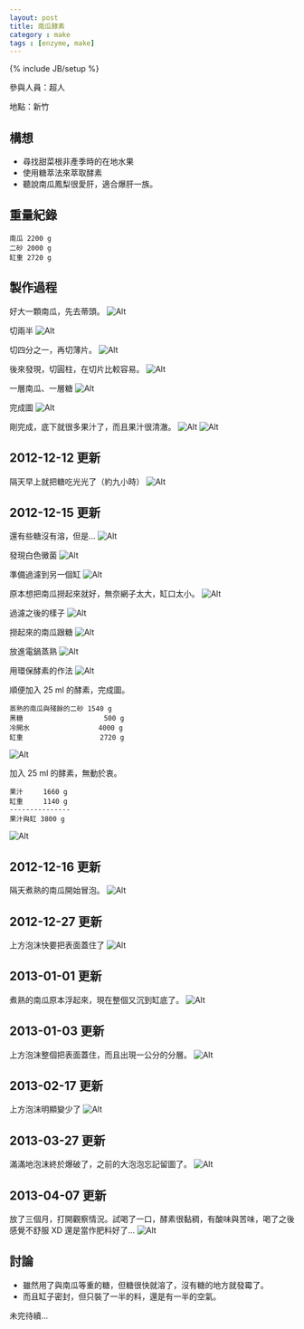 ```yaml
---
layout: post
title: 南瓜酵素
category : make
tags : [enzyme, make]
---
```

{% include JB/setup %}

參與人員：超人

地點：新竹

## 構想

* 尋找甜菜根非產季時的在地水果
* 使用糖萃法來萃取酵素
* 聽說南瓜鳳梨很愛肝，適合爆肝一族。

## 重量紀錄

    南瓜 2200 g
    二砂 2000 g
    缸重 2720 g

## 製作過程

好大一顆南瓜，先去蒂頭。
![Alt](/img/make/2012-12-11/IMG_20121211_231449.jpg)

切兩半
![Alt](/img/make/2012-12-11/IMG_20121211_231659.jpg)

切四分之一，再切薄片。
![Alt](/img/make/2012-12-11/IMG_20121211_232210.jpg)

後來發現，切圓柱，在切片比較容易。
![Alt](/img/make/2012-12-11/IMG_20121211_234732.jpg)

一層南瓜、一層糖
![Alt](/img/make/2012-12-11/IMG_20121211_235523.jpg)

完成圖
![Alt](/img/make/2012-12-11/IMG_20121212_000847.jpg)

剛完成，底下就很多果汁了，而且果汁很清澈。
![Alt](/img/make/2012-12-11/IMG_20121212_000939.jpg)
![Alt](/img/make/2012-12-11/IMG_20121212_000953.jpg)

## 2012-12-12 更新

隔天早上就把糖吃光光了（約九小時）
![Alt](/img/make/2012-12-11/IMG_20121212_090104.jpg)

## 2012-12-15 更新

還有些糖沒有溶，但是...
![Alt](/img/make/2012-12-11/IMG_20121215_101024.jpg)

發現白色黴菌
![Alt](/img/make/2012-12-11/IMG_20121215_101035.jpg)

準備過濾到另一個缸
![Alt](/img/make/2012-12-11/IMG_20121215_102400.jpg)

原本想把南瓜撈起來就好，無奈網子太大，缸口太小。
![Alt](/img/make/2012-12-11/IMG_20121215_102456.jpg)

過濾之後的樣子
![Alt](/img/make/2012-12-11/IMG_20121215_104335.jpg)

撈起來的南瓜跟糖
![Alt](/img/make/2012-12-11/IMG_20121215_103122.jpg)

放進電鍋蒸熟
![Alt](/img/make/2012-12-11/IMG_20121215_113333.jpg)

用環保酵素的作法
![Alt](/img/make/2012-12-11/IMG_20121215_150222.jpg)

順便加入 25 ml 的酵素，完成圖。

    蒸熟的南瓜與殘餘的二砂 1540 g
    黑糖                    500 g
    冷開水                 4000 g
    缸重                   2720 g

![Alt](/img/make/2012-12-11/IMG_20121215_235421.jpg)

加入 25 ml 的酵素，無動於衷。

    果汁     1660 g
    缸重     1140 g
    ---------------
    果汁與缸 3800 g

![Alt](/img/make/2012-12-11/IMG_20121216_001056.jpg)

## 2012-12-16 更新

隔天煮熟的南瓜開始冒泡。
![Alt](/img/make/2012-12-11/IMG_20121216_212218.jpg)

## 2012-12-27 更新

上方泡沫快要把表面蓋住了
![Alt](/img/make/2012-12-11/IMG_20121227_185831.jpg)

## 2013-01-01 更新

煮熟的南瓜原本浮起來，現在整個又沉到缸底了。
![Alt](/img/make/2012-12-11/IMG_20130101_000133.jpg)

## 2013-01-03 更新

上方泡沫整個把表面蓋住，而且出現一公分的分層。
![Alt](/img/make/2012-12-11/IMG_20130103_230141.jpg)

## 2013-02-17 更新

上方泡沫明顯變少了
![Alt](/img/make/2012-12-11/IMG_20130217_205249.jpg)

## 2013-03-27 更新

滿滿地泡沫終於爆破了，之前的大泡泡忘記留圖了。
![Alt](/img/make/2012-12-11/IMG_20130327_225344.jpg)

## 2013-04-07 更新

放了三個月，打開觀察情況。試喝了一口，酵素很黏稠，有酸味與苦味，喝了之後感覺不舒服 XD 還是當作肥料好了...
![Alt](/img/make/2012-12-11/IMG_20130407_205013.jpg)

## 討論

* 雖然用了與南瓜等重的糖，但糖很快就溶了，沒有糖的地方就發霉了。
* 而且缸子密封，但只裝了一半的料，還是有一半的空氣。

未完待續...

